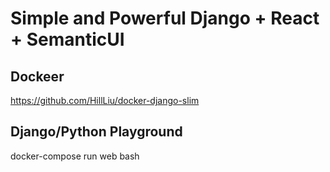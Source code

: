 Simple and Powerful Django + React + SemanticUI
===

## Dockeer
https://github.com/HillLiu/docker-django-slim

## Django/Python Playground
docker-compose run web bash

